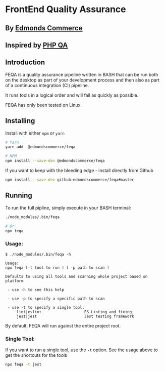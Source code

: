 # FrontEnd Quality Assurance
## By [Edmonds Commerce](https://www.edmondscommerce.co.uk)
## Inspired by [PHP QA](https://github.com/edmondscommerce/phpqa/)

## Introduction

FEQA is a quality assurance pipeline written in BASH that can be run both on the desktop as part of your development 
process and then also as part of a continuous integration (CI) pipeline.

It runs tools in a logical order and will fail as quickly as possible.

FEQA has only been tested on Linux.

## Installing

Install with either `npm` or `yarn`

```bash
# Yarn
yarn add  @edmondscommerce/feqa

# NPM
npm install --save-dev @edmondscommerce/feqa
```

If you want to keep with the bleeding edge - install directly from Github

```bash
npm install --save-dev github:edmondscommerce/feqa#master
```


## Running

To run the full pipline, simply execute in your BASH terminal: 
```bash
./node_modules/.bin/feqa

# Or
npx feqa 
```

### Usage:

```
$ ./node_modules/.bin/feqa -h

Usage:
npx feqa [-t tool to run ] [ -p path to scan ]

Defaults to using all tools and scanning whole project based on platform

 - use -h to see this help

 - use -p to specify a specific path to scan

 - use -t to specify a single tool:
     lint|eslint                   ES Linting and fixing
     jest|jest                     Jest testing framework
```

By default, FEQA will run against the entire project root.

### Single Tool:

If you want to run a single tool, use the `-t` option. See the usage above to get the shortcuts for the tools

```bash
npx feqa -t jest
```
